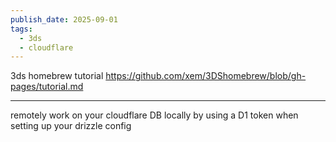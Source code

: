 ```yaml
---
publish_date: 2025-09-01
tags:
  - 3ds
  - cloudflare
---
```


  3ds homebrew tutorial 
  https://github.com/xem/3DShomebrew/blob/gh-pages/tutorial.md
  
---

remotely work on your cloudflare DB locally by using a D1 token when setting up your drizzle config 
